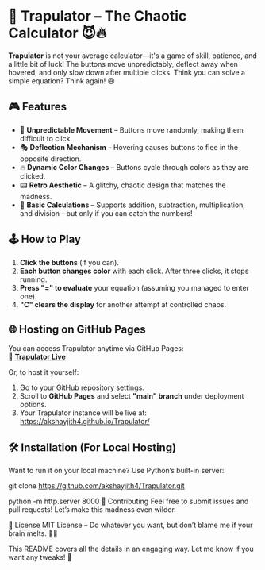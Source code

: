 # 🚀 Trapulator – The Chaotic Calculator 😈🔥  

**Trapulator** is not your average calculator—it's a game of skill, patience, and a little bit of luck! The buttons move unpredictably, deflect away when hovered, and only slow down after multiple clicks. Think you can solve a simple equation? Think again! 😆  

## 🎮 Features  
- 🏃 **Unpredictable Movement** – Buttons move randomly, making them difficult to click.  
- 🎭 **Deflection Mechanism** – Hovering causes buttons to flee in the opposite direction.  
- 🔥 **Dynamic Color Changes** – Buttons cycle through colors as they are clicked.  
- 📟 **Retro Aesthetic** – A glitchy, chaotic design that matches the madness.  
- 🔢 **Basic Calculations** – Supports addition, subtraction, multiplication, and division—but only if you can catch the numbers!  

## 🕹️ How to Play  
1. **Click the buttons** (if you can).  
2. **Each button changes color** with each click. After three clicks, it stops running.  
3. **Press "=" to evaluate** your equation (assuming you managed to enter one).  
4. **"C" clears the display** for another attempt at controlled chaos.  

## 🌐 Hosting on GitHub Pages  
You can access Trapulator anytime via GitHub Pages:  
🔗 **[Trapulator Live](https://akshayjith4.github.io/Trapulator/)**  

Or, to host it yourself:  
1. Go to your GitHub repository settings.  
2. Scroll to **GitHub Pages** and select **"main" branch** under deployment options.  
3. Your Trapulator instance will be live at:  
https://akshayjith4.github.io/Trapulator/

## 🛠️ Installation (For Local Hosting)  
Want to run it on your local machine? Use Python’s built-in server:  

git clone https://github.com/akshayjith4/Trapulator.git

python -m http.server 8000
🤝 Contributing
Feel free to submit issues and pull requests! Let’s make this madness even wilder.

📜 License
MIT License – Do whatever you want, but don’t blame me if your brain melts. 🧠🔥 

This README covers all the details in an engaging way. Let me know if you want any tweaks! 🚀
